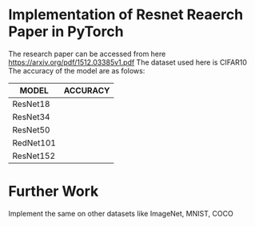 # Implementation of Resnet Reaerch Paper in PyTorch
 The research paper can be accessed from here https://arxiv.org/pdf/1512.03385v1.pdf
 The dataset used here is CIFAR10
 The accuracy of the model are as folows:
 
 | MODEL | ACCURACY |
 | ----- | -------- |
 | ResNet18 |         |
 | ResNet34 |         |
 | ResNet50 |         |
 | RedNet101 |         |
 | ResNet152 |         |
 
 
# Further Work 
Implement the same on other datasets like ImageNet, MNIST, COCO
